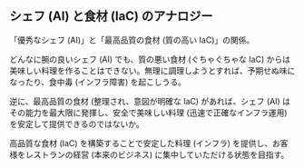 ## シェフ (AI) と食材 (IaC) のアナロジー

「優秀なシェフ (AI)」と「最高品質の食材 (質の高い IaC)」の関係。

どんなに腕の良いシェフ (AI) でも、質の悪い食材 (ぐちゃぐちゃな IaC) からは美味しい料理を作ることはできない。無理に調理しようとすれば、予期せぬ味になったり、食中毒 (インフラ障害) を起こしうる。

逆に、最高品質の食材 (整理され、意図が明確な IaC) があれば、シェフ (AI) はその能力を最大限に発揮し、安全で美味しい料理 (迅速で正確なインフラ運用) を安定して提供できるのではないか。

高品質な食材 (IaC) を構築することで安定した料理 (インフラ) を提供し、お客様をレストランの経営 (本来のビジネス) に集中していただける状態を目指す。
